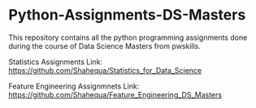 # Python-Assignments-DS-Masters
This repository contains all the python programming assignments done during the course of Data Science Masters from pwskills.

Statistics Assignments Link: https://github.com/Shahequa/Statistics_for_Data_Science

Feature Engineering Assignmnets Link: https://github.com/Shahequa/Feature_Engineering_DS_Masters
